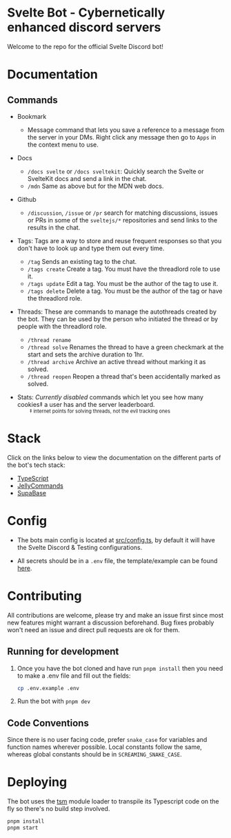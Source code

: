 # Svelte Bot - Cybernetically enhanced discord servers

Welcome to the repo for the official Svelte Discord bot!

# Documentation

## Commands

-   Bookmark

    -   Message command that lets you save a reference to a message from the server in your DMs. Right click any message then go to `Apps` in the context menu to use.

-   Docs

    -   `/docs svelte` or `/docs sveltekit`: Quickly search the Svelte or SvelteKit docs and send a link in the chat.
    -   `/mdn` Same as above but for the MDN web docs.

-   Github

    -   `/discussion`, `/issue` or `/pr` search for matching discussions, issues or PRs in some of the `sveltejs/*` repositories and send links to the results in the chat.

-   Tags: Tags are a way to store and reuse frequent responses so that you don't have to look up and type them out every time.

    -   `/tag` Sends an existing tag to the chat.
    -   `/tags create` Create a tag. You must have the threadlord role to use it.
    -   `/tags update` Edit a tag. You must be the author of the tag to use it.
    -   `/tags delete` Delete a tag. You must be the author of the tag or have the threadlord role.

-   Threads: These are commands to manage the autothreads created by the bot. They can be used by the person who initiated the thread or by people with the threadlord role.

    -   `/thread rename`
    -   `/thread solve` Renames the thread to have a green checkmark at the start and sets the archive duration to 1hr.
    -   `/thread archive` Archive an active thread without marking it as solved.
    -   `/thread reopen` Reopen a thread that's been accidentally marked as solved.

-   Stats: _Currently disabled_ commands which let you see how many cookies‡ a user has and the server leaderboard.  
<span style="margin-inline-start: 4ch; font-size: 0.8em;">‡ internet points for solving threads, not the evil tracking ones</small>

# Stack

Click on the links below to view the documentation on the different parts of the bot's tech stack:

-   [TypeScript](https://www.typescriptlang.org/docs/)
-   [JellyCommands](https://github.com/ghostdevv/jellycommands)
-   [SupaBase](https://supabase.com/docs)

# Config

-   The bots main config is located at [src/config.ts](src/config.ts), by default it will have the Svelte Discord & Testing configurations.

-   All secrets should be in a `.env` file, the template/example can be found [here](./.env.example).

# Contributing

All contributions are welcome, please try and make an issue first since most new features might warrant a discussion beforehand. Bug fixes probably won't need an issue and direct pull requests are ok for them.

## Running for development

1. Once you have the bot cloned and have run `pnpm install` then you need to make a .env file and fill out the fields:

    ```sh
    cp .env.example .env
    ```

2. Run the bot with `pnpm dev`

## Code Conventions

Since there is no user facing code, prefer `snake_case` for variables and function names wherever possible. Local constants follow the same, whereas global constants should be in `SCREAMING_SNAKE_CASE`.

# Deploying

The bot uses the [tsm](https://github.com/lukeed/tsm) module loader to transpile its Typescript code on the fly so there's no build step involved.

```sh
pnpm install
pnpm start
```
